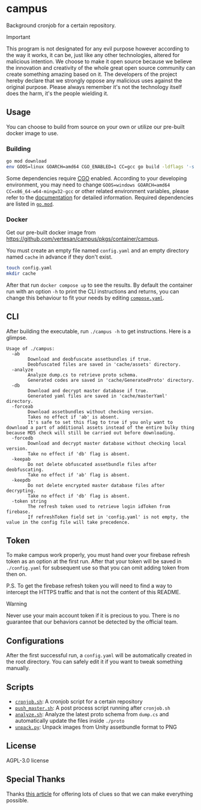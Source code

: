 # campus

Background cronjob for a certain repository.

> [!IMPORTANT]  
> This program is not designated for any evil purpose however according to the way it works, it can be, just like any other technologies, altered for malicious intention. We choose to make it open source because we believe the innovation and creativity of the whole great open source community can create something amazing based on it. The developers of the project hereby declare that we strongly oppose any malicious uses against the original purpose. Please always remember it's not the technology itself does the harm, it's the people wielding it.

## Usage

You can choose to build from source on your own or utilize our pre-built docker image to use.

### Building

```bash
go mod download
env GOOS=linux GOARCH=amd64 CGO_ENABLED=1 CC=gcc go build -ldflags '-s -w' .
```

Some dependencies require [CGO](https://pkg.go.dev/cmd/cgo) enabled. According to your developing environment, you may need to change `GOOS=windows GOARCH=amd64 CC=x86_64-w64-mingw32-gcc` or other related environment variables, please refer to the [documentation](https://pkg.go.dev/cmd/go#hdr-Environment_variables) for detailed information.
Required dependencies are listed in [`go.mod`](./go.mod).

### Docker

Get our pre-built docker image from https://github.com/vertesan/campus/pkgs/container/campus.

You must create an empty file named `config.yaml` and an empty directory named `cache` in advance if they don't exist.

```bash
touch config.yaml
mkdir cache
```

After that run `docker compose up` to see the results. By default the container run with an option `-h` to print the CLI instructions and returns, you can change this behaviour to fit your needs by editing [`compose.yaml`](./compose.yaml).

## CLI

After building the executable, run `./campus -h` to get instructions. Here is a glimpse.

```
Usage of ./campus:
  -ab
        Download and deobfuscate assetbundles if true.
        Deobfuscated files are saved in 'cache/assets' directory.
  -analyze
        Analyze dump.cs to retrieve proto schema.
        Generated codes are saved in 'cache/GeneratedProto' directory.
  -db
        Download and decrypt master database if true.
        Generated yaml files are saved in 'cache/masterYaml' directory.
  -forceab
        Download assetbundles without checking version.
        Takes no effect if 'ab' is absent.
        It's safe to set this flag to true if you only want to download a part of additional assets instead of the entire bulky thing because MD5 check will still be carried out before downloading.
  -forcedb
        Download and decrypt master database without checking local version.
        Take no effect if 'db' flag is absent.
  -keepab
        Do not delete obfuscated assetbundle files after deobfuscating.
        Take no effect if 'ab' flag is absent.
  -keepdb
        Do not delete encrypted master database files after decrypting.
        Take no effect if 'db' flag is absent.
  -token string
        The refresh token used to retrieve login idToken from firebase.
        If refreshToken field set in 'config.yaml' is not empty, the value in the config file will take precedence.
```

## Token

To make campus work properly, you must hand over your firebase refresh token as an option at the first run. After that your token will be saved in `./config.yaml` for subsequent use so that you can omit adding token from then on.

P.S. To get the firebase refresh token you will need to find a way to intercept the HTTPS traffic and that is not the content of this README.

> [!WARNING]  
> Never use your main account token if it is precious to you. There is no guarantee that our behaviors cannot be detected by the official team.

## Configurations

After the first successful run, a `config.yaml` will be automatically created in the root directory. You can safely edit it if you want to tweak something manually.

## Scripts

- [`cronjob.sh`](./cronjob.sh): A cronjob script for a certain repository
- [`push_master.sh`](./push_master.sh): A post process script running after `cronjob.sh`
- [`analyze.sh`](./analyze.sh): Analyze the latest proto schema from `dump.cs` and automatically update the files inside `./proto`
- [`unpack.py`](./unpack.py): Unpack images from Unity assetbundle format to PNG

## License

AGPL-3.0 license

## Special Thanks

Thanks [this article](https://blog.vibbit.me/2024/05/gkms-reverse/) for offering lots of clues so that we can make everything possible.
